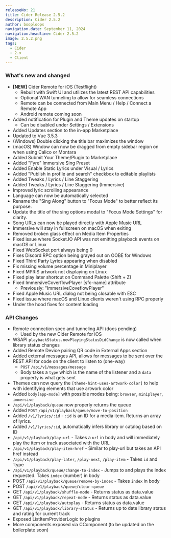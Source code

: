 ```yaml
---
releaseNo: 21
title: Cider Release 2.5.2
description: Cider 2.5.2
author: booploops
navigation.date: September 11, 2024
navigation.headline: Cider 2.5.2
image: 2.5.2.png
tags:
  - Cider
  - 2.x
  - Client
---
```


### What's new and changed
- **[NEW]** Cider Remote for iOS (Testflight)
	- Rebuilt with Swift UI and utilizes the latest REST API capabilities
	- Optional WAN tunneling to allow for seamless connections
	- Remote can be connected from Main Menu / Help / Connect a Remote App
	- Android remote coming soon
- Added notification for Plugin and Theme updates on startup
    - Can be disabled under Settings / Extensions
- Added Updates section to the in-app Marketplace
- Updated to Vue 3.5.3
- (Windows) Double clicking the title bar maximizes the window
- (macOS) Window can now be dragged from empty sidebar region on when using Calico or Montara
- Added Submit Your Theme/Plugin to Marketplace
- Added "Fyre" Immersive Sing Preset
- Added Enable Static Lyrics under Visual / Lyrics
- Added "Publish in profile and search" checkbox to editable playlists
- Added Tweaks / Lyrics / Line Staggering
- Added Tweaks / Lyrics / Line Staggering (Immersive)
- Improved lyric scrolling appearance
- Language can now be automatically selected
- Rename the "Sing Along" button to "Focus Mode" to better reflect its purpose.
- Update the title of the sing options modal to "Focus Mode Settings" for clarity.
- Song URLs can now be played directly with Apple Music URL
- Immersive will stay in fullscreen on macOS when exiting
- Removed broken glass effect on Media Item Properties
- Fixed issue where Socket.IO API was not emitting playback events on macOS or Linux
- Fixed WebSocket port always being 0
- Fixes Discord RPC option being grayed out on OOBE for Windows
- Fixed Third Party Lyrics appearing when disabled
- Fix missing volume percentage in Miniplayer
- Fixed MPRIS artwork not displaying on Linux
- Fixed play later shortcut on Command Palette (Shift + Z)
- Fixed ImmersiveCoverflowPlayer [sfc-name] attribute
  - Previously: "ImmersiveCoveflowPlayer"
- Fixed Apple Music URL dialog not being closable with ESC
- Fixed issue where macOS and Linux clients weren't using RPC properly
- Under the hood fixes for content loading

### API Changes
- Remote connection spec and tunneling API (docs pending)
	- Used by the new Cider Remote for iOS
- WSAPI `playbackStatus.nowPlayingStatusDidChange` is now called when library status changes
- Added Remote Device pairing QR code in External Apps section
- Added external messages API, allows for messages to be sent over the REST API for code on the client to listen to (one-way)
	- `POST` `/api/v1/messages/message`
	- Body takes a `type` which is the name of the listener and a `data` property is what gets sent
- Themes can now query the `[theme-hint-uses-artwork-color]` to help with identifying elements that use artwork color
- Added `body[app-mode]` with possible modes being: `browser`, `miniplayer`, `immersive`
- `/api/v1/playback/queue` now properly returns the queue
- Added `POST` `/api/v1/playback/queue/move-to-position`
- Added `/v1/lyrics/:id` - `:id` is an ID for a media item.  Returns an array of lyrics.
- Added `/v1/lyrics/:id`, automatically infers library or catalog based on ID 
- `/api/v1/playback/play-url` - Takes a `url` in body and will immediately play the item or track associated with the URL
- `/api/v1/playback/play-item-href` - Similar to play-url but takes an API href instead
- `/api/v1/playback/play-later`, `/play-next`, `/play-item` - Takes `id`  and `type
- `/api/v1/playback/queue/change-to-index` - Jumps to and plays the index requested.  Takes `index` (number) in body
- POST `/api/v1/playback/queue/remove-by-index` - Takes `index` in body
- POST `/api/v1/playback/queue/clear-queue`
- GET `/api/v1/playback/shuffle-mode` - Returns status as data.value
- GET `/api/v1/playback/repeat-mode` - Returns status as data.value
- GET `/api/v1/playback/autoplay` - Returns status as data.value
- GET `/api/v1/playback/library-status` - Returns up to date library status and rating for current track
- Exposed ListItemProviderLogic to plugins
- More components exposed via CComponent (to be updated on the boilerplate soon)
